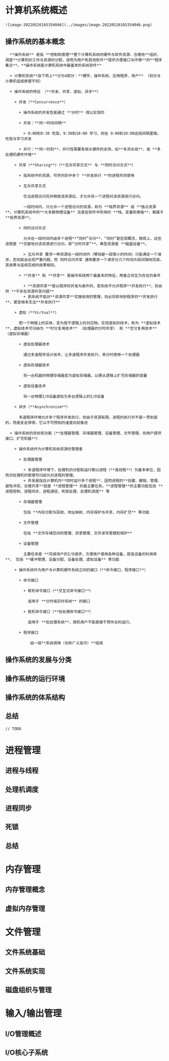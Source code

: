 # 计算机系统概述
	
	![image-20220526165354046](../images/image-20220526165354046.png)
	
## 操作系统的基本概念
	
	  **操作系统** 是指 **控制和管理**整个计算机系统的硬件与软件资源，合理地**组织、调度**计算机的工作与资源的分配，进而为用户和其他软件**提供方便接口与环境**的**程序集合**。**操作系统是计算机系统中最基本的系统软件**
	
	  + 计算机系统**自下而上**分为4部分：**硬件、操作系统、应用程序、用户** （划分与计算机组成原理不同）
	
	  + 操作系统的特征 （**并发、共享、虚拟、异步**）
	
	    + 并发（**Concurrence**）
	
	      + 操作系统的并发性是通过 **分时** 得以实现的
	
	      + 并发：**同一时间间隔**
	
	        > 9:00到9:30 吃饭，9:30到10:00 学习，则在 9:00到10:00这段间隔里面，吃饭与学习并发
	
	      + 并行：**同一时刻**，并行性需要有相关硬件的支持，如**多流水线**、或 **多处理机硬件环境**
	
	    + 共享（**Sharing**）（**互斥共享方式** 与 **同时访问方式**）
	
	      + 指系统中的资源，可供内存中多个 **并发执行 **的进程共同使用
	
	      + 互斥共享方式
	
	        仅当进程访问完并释放该资源后，才允许另一个进程对该资源进行访问。
	
	        一段时间内，只允许一个进程访问的资源，称为 **临界资源** 或 **独占资源**。计算机系统中的**大多数物理设备** 及某些软件中所用的 **栈、变量和表格**，都属于 **临界资源**。
	
	      + 同时访问方式
	
	        允许在一段时间内由多个进程**“同时”访问**，“同时”是宏观概念，微观上，这些进程是 **交替地对该资源进行访问，即“分时共享”**。典型资源是 **磁盘设备**。
	
	        > 互斥共享 要求一种资源在一段时间内（哪怕是一段很小的时间）只能满足一个请求，否则就会出现严重问题。而 同时访问共享 通常要求一个请求分几个时间片段间隔地完成，其效果与连续完成的效果相同。
	
	      + **并发** 和 **共享** 是操作系统两个最基本的特征，两者之间互为存在的条件
	
	        + **资源共享**是以程序的并发为条件的，若系统不允许程序**并发执行**，则自然 **不存在资源共享问题**
	        + 若系统不能对**资源共享**实施有效的管理，则必将影响到程序的**并发执行**，甚至根本无法**并发执行**
	
	    + 虚拟（**Virtual**）
	
	      把一个物理上的实体，变为若干逻辑上的对应物。实现虚拟的技术，称为 **虚拟技术**，虚拟技术可归纳为 **时分复用技术** （处理器的分时共享） 和 **空分复用技术** （虚拟存储器）
	
	      + 虚拟处理器技术
	
	        通过多道程序设计技术，让多道程序并发执行，来分时使用一个处理器
	
	      + 虚拟存储器技术
	
	        将一台机器的物理存储器变为虚拟存储器，以便从逻辑上扩充存储器的容量
	
	      + 虚拟设备技术
	
	        将一台物理I/O设备虚拟为多台逻辑上的I/O设备
	
	    + 异步（**Asynchronism**）
	
	      多道程序环境允许多个程序并发执行，但由于资源有限，进程的执行并不是一贯到底的，而是走走停停，它以不可预知的速度向前推进
	
	  + 操作系统的目标和功能（**处理器管理、存储器管理、设备管理、文件管理、向用户提供接口、扩充机器**）
	
	    + 操作系统作为计算机系统资源的管理者
	
	      + 处理器管理
	
	        + 多道程序环境下，处理机的分配和运行都以进程（**或线程**）为基本单位，因而对处理机的管理可归结为对进程的管理。
	        + 并发是指在计算机内**同时运行多个进程**，因而进程的**创建、撤销、管理、避免冲突、合理共享**就是 **进程管理** 的最主要任务。**进程管理**的主要功能包括 **进程控制、进程同步、进程通信、死锁处理、处理机调度** 等
	
	      + 存储器管理
	
	        包括 **内存分配与回收、地址映射、内存保护与共享、内存扩充** 等功能
	
	      + 文件管理
	
	        包括 **文件存储空间的管理、目录管理、文件读写管理和保护**
	
	      + 设备管理
	
	        主要任务是 **完成用户的I/O请求，方便用户使用各种设备，提高设备的利用率**， 包括 **缓冲管理、设备分配、设备处理、虚拟设备** 等功能
	
	    + 操作系统作为用户与计算机硬件系统之间的接口（**命令接口、程序接口**）
	
	      + 命令接口
	
	        + 联机命令接口（**交互式命令接口**）
	
	          适用于 **分时或实时系统** 的接口
	
	        + 脱机命令接口（**批处理命令接口**）
	
	          适用于 **批处理系统**，脱机用户不能直接干预作业的运行。
	
	      + 程序接口
	
	        ​	由一组**系统调用（也称广义指令）**组成
	
## 操作系统的发展与分类
	
## 操作系统的运行环境
	
## 操作系统的体系结构
	
## 总结
	
	// TODO
	
# 进程管理
## 进程与线程
## 处理机调度
## 进程同步
## 死锁
## 总结

# 内存管理
## 内存管理概念
## 虚拟内存管理

# 文件管理
## 文件系统基础
## 文件系统实现
## 磁盘组织与管理

# 输入/输出管理
## I/O管理概述
## I/O核心子系统
